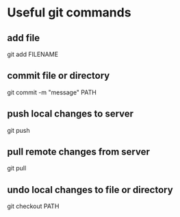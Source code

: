 # Useful git commands

## add file
   git add FILENAME

## commit file or directory
   git commit -m "message" PATH

## push local changes to server
   git push

## pull remote changes from server
   git pull

## undo local changes to file or directory
   git checkout PATH
